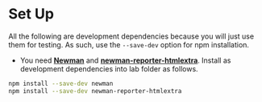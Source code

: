 # Set Up


All the following are development dependencies because you will just use them for testing. As such, use the ``--save-dev`` option for npm installation.

+ You need **[Newman](https://www.npmjs.com/package/newman)** and [**newman-reporter-htmlextra**](https://www.npmjs.com/package/newman-reporter-htmlextra). Install as development dependencies into lab folder as follows.

```bash
npm install --save-dev newman
npm install --save-dev newman-reporter-htmlextra

```

